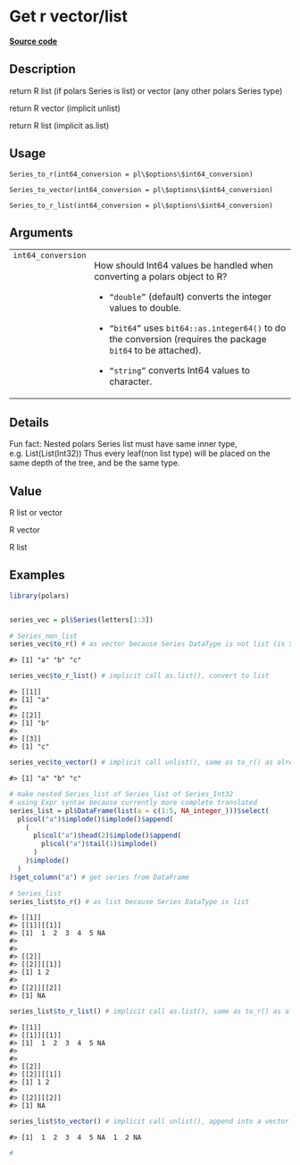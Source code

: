 
# Get r vector/list

[**Source code**](https://github.com/pola-rs/r-polars/tree/main/R/series__series.R#L278)

## Description

return R list (if polars Series is list) or vector (any other polars
Series type)

return R vector (implicit unlist)

return R list (implicit as.list)

## Usage

<pre><code class='language-R'>Series_to_r(int64_conversion = pl\$options\$int64_conversion)

Series_to_vector(int64_conversion = pl\$options\$int64_conversion)

Series_to_r_list(int64_conversion = pl\$options\$int64_conversion)
</code></pre>

## Arguments

<table>
<tr>
<td style="white-space: nowrap; font-family: monospace; vertical-align: top">
<code id="Series_to_r_:_int64_conversion">int64_conversion</code>
</td>
<td>

How should Int64 values be handled when converting a polars object to R?

<ul>
<li>

<code>“double”</code> (default) converts the integer values to double.

</li>
<li>

<code>“bit64”</code> uses <code>bit64::as.integer64()</code> to do the
conversion (requires the package <code>bit64</code> to be attached).

</li>
<li>

<code>“string”</code> converts Int64 values to character.

</li>
</ul>
</td>
</tr>
</table>

## Details

Fun fact: Nested polars Series list must have same inner type,
e.g. List(List(Int32)) Thus every leaf(non list type) will be placed on
the same depth of the tree, and be the same type.

## Value

R list or vector

R vector

R list

## Examples

``` r
library(polars)


series_vec = pl$Series(letters[1:3])

# Series_non_list
series_vec$to_r() # as vector because Series DataType is not list (is String)
```

    #> [1] "a" "b" "c"

``` r
series_vec$to_r_list() # implicit call as.list(), convert to list
```

    #> [[1]]
    #> [1] "a"
    #> 
    #> [[2]]
    #> [1] "b"
    #> 
    #> [[3]]
    #> [1] "c"

``` r
series_vec$to_vector() # implicit call unlist(), same as to_r() as already vector
```

    #> [1] "a" "b" "c"

``` r
# make nested Series_list of Series_list of Series_Int32
# using Expr syntax because currently more complete translated
series_list = pl$DataFrame(list(a = c(1:5, NA_integer_)))$select(
  pl$col("a")$implode()$implode()$append(
    (
      pl$col("a")$head(2)$implode()$append(
        pl$col("a")$tail(1)$implode()
      )
    )$implode()
  )
)$get_column("a") # get series from DataFrame

# Series_list
series_list$to_r() # as list because Series DataType is list
```

    #> [[1]]
    #> [[1]][[1]]
    #> [1]  1  2  3  4  5 NA
    #> 
    #> 
    #> [[2]]
    #> [[2]][[1]]
    #> [1] 1 2
    #> 
    #> [[2]][[2]]
    #> [1] NA

``` r
series_list$to_r_list() # implicit call as.list(), same as to_r() as already list
```

    #> [[1]]
    #> [[1]][[1]]
    #> [1]  1  2  3  4  5 NA
    #> 
    #> 
    #> [[2]]
    #> [[2]][[1]]
    #> [1] 1 2
    #> 
    #> [[2]][[2]]
    #> [1] NA

``` r
series_list$to_vector() # implicit call unlist(), append into a vector
```

    #> [1]  1  2  3  4  5 NA  1  2 NA

``` r
#
```
